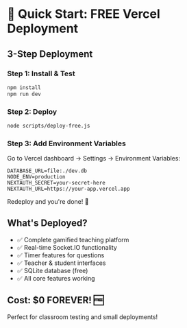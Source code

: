 # 🚀 Quick Start: FREE Vercel Deployment

## 3-Step Deployment

### Step 1: Install & Test
```bash
npm install
npm run dev
```

### Step 2: Deploy
```bash
node scripts/deploy-free.js
```

### Step 3: Add Environment Variables
Go to Vercel dashboard → Settings → Environment Variables:
```env
DATABASE_URL=file:./dev.db
NODE_ENV=production
NEXTAUTH_SECRET=your-secret-here
NEXTAUTH_URL=https://your-app.vercel.app
```

Redeploy and you're done! 🎉

## What's Deployed?
- ✅ Complete gamified teaching platform
- ✅ Real-time Socket.IO functionality  
- ✅ Timer features for questions
- ✅ Teacher & student interfaces
- ✅ SQLite database (free)
- ✅ All core features working

## Cost: $0 FOREVER! 🆓

Perfect for classroom testing and small deployments!